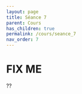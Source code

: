 ```yaml
---
layout: page
title: Séance 7
parent: Cours
has_children: true
permalink: /cours/seance_7
nav_order: 7
---
```



# FIX ME

??